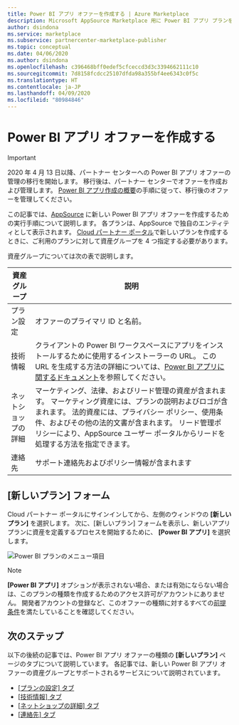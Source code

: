```yaml
---
title: Power BI アプリ オファーを作成する | Azure Marketplace
description: Microsoft AppSource Marketplace 用に Power BI アプリ プランを作成する方法。
author: dsindona
ms.service: marketplace
ms.subservice: partnercenter-marketplace-publisher
ms.topic: conceptual
ms.date: 04/06/2020
ms.author: dsindona
ms.openlocfilehash: c396468bff0edef5cfceccd3d3c3394662111c10
ms.sourcegitcommit: 7d8158fcdcc25107dfda98a355bf4ee6343c0f5c
ms.translationtype: HT
ms.contentlocale: ja-JP
ms.lasthandoff: 04/09/2020
ms.locfileid: "80984846"
---
```

# <a name="create-a-power-bi-app-offer"></a>Power BI アプリ オファーを作成する

>[!Important]
>2020 年 4 月 13 日以降、パートナー センターへの Power BI アプリ オファーの管理の移行を開始します。 移行後は、パートナー センターでオファーを作成および管理します。 [Power BI アプリ作成の概要](https://aka.ms/AzureCreatePBIServiceApp)の手順に従って、移行後のオファーを管理してください。

この記事では、[AppSource](https://appsource.microsoft.com) に新しい Power BI アプリ オファーを作成するための実行手順について説明します。 各プランは、AppSource で独自のエンティティとして表示されます。 [Cloud パートナー ポータル](https://cloudpartner.azure.com/)で新しいプランを作成するときに、ご利用のプランに対して資産グループを 4 つ指定する必要があります。

資産グループについては次の表で説明します。

|   資産グループ      | 説明                                                                         |
| ----------------   | ----------------                                                                    |
| プラン設定     | オファーのプライマリ ID と名前。                                      |
| 技術情報     | クライアントの Power BI ワークスペースにアプリをインストールするために使用するインストーラーの URL。 この URL を生成する方法の詳細については、[Power BI アプリに関するドキュメント](https://go.microsoft.com/fwlink/?linkid=2028636)を参照してください。 |
| ネットショップの詳細 | マーケティング、法律、およびリード管理の資産が含まれます。 マーケティング資産には、プランの説明およびロゴが含まれます。 法的資産には、プライバシー ポリシー、使用条件、およびその他の法的文書が含まれます。 リード管理ポリシーにより、AppSource ユーザー ポータルからリードを処理する方法を指定できます。 |
| 連絡先           | サポート連絡先およびポリシー情報が含まれます                                     |

## <a name="new-offer-form"></a>[新しいプラン] フォーム

Cloud パートナー ポータルにサインインしてから、左側のウィンドウの **[新しいプラン]** を選択します。 次に、[新しいプラン] フォームを表示し、新しいアプリ プランに資産を定義するプロセスを開始するために、 **[Power BI アプリ]** を選択します。

![Power BI プランのメニュー項目](./media/new-offer-menu.png)

> [!NOTE] 
> **[Power BI アプリ]** オプションが表示されない場合、または有効にならない場合は、このプランの種類を作成するためのアクセス許可がアカウントにありません。 開発者アカウントの登録など、このオファーの種類に対するすべての[前提条件](./cpp-prerequisites.md)を満たしていることを確認してください。


## <a name="next-steps"></a>次のステップ

以下の後続の記事では、Power BI アプリ オファーの種類の **[新しいプラン]** ページのタブについて説明しています。 各記事では、新しい Power BI アプリ オファーの資産グループとサポートされるサービスについて説明されています。

-  [[プランの設定] タブ](./cpp-offer-settings-tab.md)
-  [[技術情報] タブ](./cpp-technical-info-tab.md)
-  [[ネットショップの詳細] タブ](./cpp-storefront-details-tab.md)
-  [[連絡先] タブ](./cpp-contacts-tab.md)
